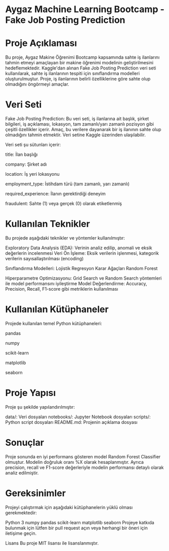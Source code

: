 # Aygaz Machine Learning Bootcamp - Fake Job Posting Prediction

# Proje Açıklaması
Bu proje, Aygaz Makine Öğrenimi Bootcamp kapsamında sahte iş ilanlarını tahmin etmeyi amaçlayan bir makine öğrenimi modelinin geliştirilmesini hedeflemektedir. Kaggle'dan alınan Fake Job Posting Prediction veri seti kullanılarak, sahte iş ilanlarının tespiti için sınıflandırma modelleri oluşturulmuştur. Proje, iş ilanlarının belirli özelliklerine göre sahte olup olmadığını öngörmeyi amaçlar.

# Veri Seti
Fake Job Posting Prediction: Bu veri seti, iş ilanlarına ait başlık, şirket bilgileri, iş açıklaması, lokasyon, tam zamanlı/yarı zamanlı pozisyon gibi çeşitli özellikler içerir. Amaç, bu verilere dayanarak bir iş ilanının sahte olup olmadığını tahmin etmektir. Veri setine Kaggle üzerinden ulaşılabilir.

Veri seti şu sütunları içerir:

title: İlan başlığı

company: Şirket adı

location: İş yeri lokasyonu

employment_type: İstihdam türü (tam zamanlı, yarı zamanlı)

required_experience: İlanın gerektirdiği deneyim

fraudulent: Sahte (1) veya gerçek (0) olarak etiketlenmiş


# Kullanılan Teknikler
Bu projede aşağıdaki teknikler ve yöntemler kullanılmıştır:

Exploratory Data Analysis (EDA): Verinin analiz edilip, anomali ve eksik değerlerin incelenmesi
Veri Ön İşleme: Eksik verilerin işlenmesi, kategorik verilerin sayısallaştırılması (encoding)

Sınıflandırma Modelleri:
Lojistik Regresyon
Karar Ağaçları
Random Forest

Hiperparametre Optimizasyonu: Grid Search ve Random Search yöntemleri ile model performansını iyileştirme
Model Değerlendirme: Accuracy, Precision, Recall, F1-score gibi metriklerin kullanılması

# Kullanılan Kütüphaneler
Projede kullanılan temel Python kütüphaneleri:

pandas

numpy

scikit-learn

matplotlib

seaborn


# Proje Yapısı
Proje şu şekilde yapılandırılmıştır:

data/: Veri dosyaları
notebooks/: Jupyter Notebook dosyaları
scripts/: Python script dosyaları
README.md: Projenin açıklama dosyası

# Sonuçlar
Proje sonunda en iyi performans gösteren model Random Forest Classifier olmuştur. Modelin doğruluk oranı %X olarak hesaplanmıştır. Ayrıca precision, recall ve F1-score değerleriyle modelin performansı detaylı olarak analiz edilmiştir.

# Gereksinimler
Projeyi çalıştırmak için aşağıdaki kütüphanelerin yüklü olması gerekmektedir:

Python 3
numpy
pandas
scikit-learn
matplotlib
seaborn
Projeye katkıda bulunmak için lütfen bir pull request açın veya herhangi bir öneri için iletişime geçin.

Lisans
Bu proje MIT lisansı ile lisanslanmıştır.
